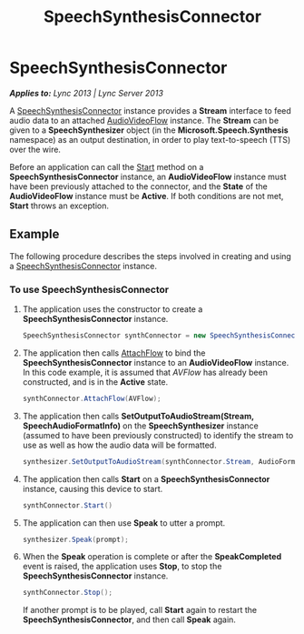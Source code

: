 ﻿---
title: SpeechSynthesisConnector
TOCTitle: SpeechSynthesisConnector
ms:assetid: 628b4dfe-7b0c-4588-a976-879187ac3b8b
ms:mtpsurl: https://msdn.microsoft.com/en-us/library/Dn466042(v=office.15)
ms:contentKeyID: 57103035
ms.date: 07/25/2014
mtps_version: v=office.15
dev_langs:
- csharp
---

# SpeechSynthesisConnector


_**Applies to:** Lync 2013 | Lync Server 2013_

A [SpeechSynthesisConnector](https://msdn.microsoft.com/en-us/library/hh349773\(v=office.15\)) instance provides a **Stream** interface to feed audio data to an attached [AudioVideoFlow](https://msdn.microsoft.com/en-us/library/hh383533\(v=office.15\)) instance. The **Stream** can be given to a **SpeechSynthesizer** object (in the **Microsoft.Speech.Synthesis** namespace) as an output destination, in order to play text-to-speech (TTS) over the wire.

Before an application can call the [Start](https://msdn.microsoft.com/en-us/library/hh383202\(v=office.15\)) method on a **SpeechSynthesisConnector** instance, an **AudioVideoFlow** instance must have been previously attached to the connector, and the **State** of the **AudioVideoFlow** instance must be **Active**. If both conditions are not met, **Start** throws an exception.

## Example

The following procedure describes the steps involved in creating and using a [SpeechSynthesisConnector](https://msdn.microsoft.com/en-us/library/hh349773\(v=office.15\)) instance.

### To use SpeechSynthesisConnector

1.  The application uses the constructor to create a **SpeechSynthesisConnector** instance.
    
    ``` csharp
    SpeechSynthesisConnector synthConnector = new SpeechSynthesisConnector();
    ```

2.  The application then calls [AttachFlow](https://msdn.microsoft.com/en-us/library/hh348319\(v=office.15\)) to bind the **SpeechSynthesisConnector** instance to an **AudioVideoFlow** instance. In this code example, it is assumed that *AVFlow* has already been constructed, and is in the **Active** state.
    
    ``` csharp
    synthConnector.AttachFlow(AVFlow);
    ```

3.  The application then calls **SetOutputToAudioStream(Stream, SpeechAudioFormatInfo)** on the **SpeechSynthesizer** instance (assumed to have been previously constructed) to identify the stream to use as well as how the audio data will be formatted.
    
    ``` csharp
    synthesizer.SetOutputToAudioStream(synthConnector.Stream, AudioFormat);
    ```

4.  The application then calls **Start** on a **SpeechSynthesisConnector** instance, causing this device to start.
    
    ``` csharp
    synthConnector.Start()
    ```

5.  The application can then use **Speak** to utter a prompt.
    
    ``` csharp
    synthesizer.Speak(prompt);
    ```

6.  When the **Speak** operation is complete or after the **SpeakCompleted** event is raised, the application uses **Stop**, to stop the **SpeechSynthesisConnector** instance.
    
    ``` csharp
    synthConnector.Stop();
    ```
    
    If another prompt is to be played, call **Start** again to restart the **SpeechSynthesisConnector**, and then call **Speak** again.

